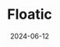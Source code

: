 ---  
layout: startup_page  
title: "Floatic"  
id: "floatic.io"  
permalink: "/floaticfloatic.io06122024/"  
website: "https://floatic.io/en"  
funding_round: "Pre-Series A"  
funding_amount: "$3.8M"  
investors: "Capstone Partners, Quantum Ventures Korea, Bluepoint, BNK Venture Investment, BSK Investment"  
about: "Floatic develops and provides Floware, a robotic solution for e-commerce warehouse automation. Floware streamlines the picking process, increasing productivity up to 3.5 times compared to manual picking, and offers a total solution within six weeks with minimal infrastructure costs. The solution includes autonomous mobile robots (AMR) and a management platform for optimizing warehouse workflow."  
markets: "Robotics, Warehouse Automation, E-commerce"  
hq: "Seoul, South Korea"  
founded_year: "2021"  
linkedin: "https://kr.linkedin.com/company/floatic"  
twitter: ""  
instagram: ""  
facebook: "https://www.facebook.com/floatic"  
crunchbase: "https://www.crunchbase.com/organization/floatic"  
pitchbook: ""  

date_display: "12-Jun-2024"  
date: "2024-06-12"

# SEO Optimization  
meta_title: "Floatic - Pre-Series A Funding ($3.8M)"  
meta_description: "Floatic, Floatic develops and provides Floware, a robotic solution for e-commerce warehouse automation. Floware streamlines the picking process, increasing pro..."  
meta_keywords: "Floatic, Robotics, Warehouse Automation, E-commerce, Pre-Series A funding"  
canonical_url: "https://startup.projectstartups.com/floaticfloatic.io06122024/"  
---